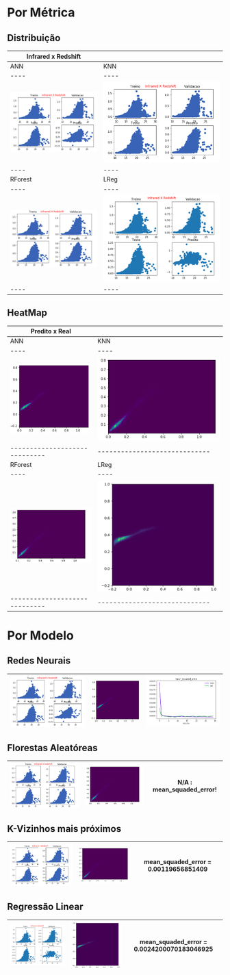
# Por Métrica

## Distribuição 

|  Infrared x Redshift  |    |
|----|----|
| ANN| KNN|
|----|----|
|     ![](local/ann/redshift.png)     |     ![](local/knn/redshift.png) |
|----|----|
| RForest | LReg |
|----|----|
|         ![](local/rf/redshift.png)  |      ![](local/lr/redshift.png) |
|----|----|



## HeatMap 

|  Predito x Real  |    |
|----|----|
| ANN| KNN|
|----|----|
| ![](local/ann/hm.png) | ![](local/knn/hm.png) |
|-----------------------------|-----------------------------|
| RForest | LReg |
|----|----|
| ![](local/rf/hm.png)  | ![](local/lr/hm.png)  |
|-----------------------------|-----------------------------|

# Por Modelo

## Redes Neurais

| ![](local/ann/redshift.png) | ![](local/ann/hm.png) | ![](local/ann/mse.png) |
|----|----|----|

## Florestas Aleatóreas

| ![](local/rf/redshift.png) | ![](local/rf/hm.png) |      N/A : mean_squaded_error!       |
|----|----|----|

## K-Vizinhos mais próximos

| ![](local/knn/redshift.png) | ![](local/knn/hm.png) |      mean_squaded_error = 0.00119656851409       |
|----|----|----|

## Regressão Linear

| ![](local/lr/redshift.png) | ![](local/lr/hm.png) |      mean_squaded_error = 0.0024200070183046925       |
|----|----|----|
